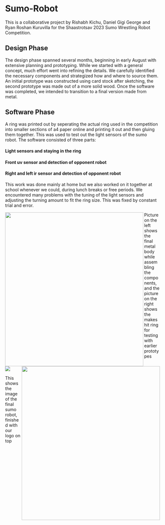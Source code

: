 # Sumo-Robot
This is a collaborative project by Rishabh Kichu, Daniel Gigi George and Ryan Roshan Kuruvilla for the Shaastrotsav 2023 Sumo Wrestling Robot Competition.

## Design Phase
The design phase spanned several months, beginning in early August with extensive planning and prototyping. While we started with a general concept, much effort went into refining the details. We carefully identified the necessary components and strategized how and where to source them. An initial prototype was constructed using card stock after sketching, the second prototype was made out of a more solid wood. Once the software was completed, we intended to transition to a final version made from metal.

## Software Phase
A ring was printed out by seperating the actual ring used in the competition into smaller sections of a4 paper online and printing it out and then gluing them together. This was used to test out the light sensors of the sumo robot.
The software consisted of three parts: 

#### Light sensors and staying in the ring
#### Front uv sensor and detection of opponent robot
#### Right and left ir sensor and detection of opponent robot

This work was done mainly at home but we also worked on it together at school whenever we could, during lunch breaks or free periods. We encountered many problems with the tuning of the light sensors and adjusting the turning amount to fit the ring size. This was fixed by constant trial and error. 

<img align="left" width="450" height="500" src="https://github.com/user-attachments/assets/7d1f7198-7acf-4b21-9cfd-e06538430931">
<img align="right" width="450" height="500" src="https://github.com/user-attachments/assets/5fefda5b-0fc3-470b-b882-de4f935bb370">

Picture on the left shows the final metal body while assembling the components, and the picture on the right shows the makeshit ring for testing with earlier prototypes

<img src="https://github.com/user-attachments/assets/209ddb58-65da-45b9-a1c2-b5ed3b2cb44a">

This shows the image of the final sumo robot, finished with our logo on top
